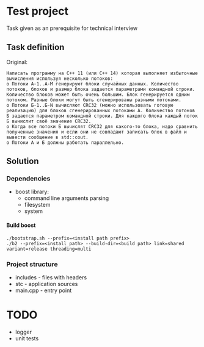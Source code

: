 # Test project
Task given as an prerequisite for technical interview

## Task definition

Original:

    Написать программу на C++ 11 (или C++ 14) которая выполняет избыточные вычисления используя несколько потоков: 
    o Потоки А-1..А-M генерируют блоки случайных данных. Количество потоков, блоков и размер блока задается параметрами командной строки. Количество блоков может быть очень большим. Блок генерируется одним потоком. Разные блоки могут быть сгенерированы разными потоками.
    o Потоки Б-1..Б-N вычисляют CRC32 (можно использовать готовую реализацию) для блоков сгенерированных потоками A. Количество потоков Б задается параметром командной строки. Для каждого блока каждый поток Б вычислит своё значение CRC32.
    o Когда все потоки Б вычислят CRC32 для какого-то блока, надо сравнить полученные значения и если они не совпадают записать блок в файл и вывести сообщение в std::cout.
    o Потоки A и Б должны работать параллельно.



## Solution


### Dependencies

- boost library: 
    - command line arguments parsing
    - filesystem
    - system

#### Build boost

    ./bootstrap.sh --prefix=<install path prefix>
    ./b2 --prefix=<install path> --build-dir=<build path> link=shared variant=release threading=multi    

### Project structure

* includes - files with headers
* stc      - application sources
* main.cpp - entry point

# TODO
- logger
- unit tests